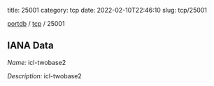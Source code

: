 title: 25001
category: tcp
date: 2022-02-10T22:46:10
slug: tcp/25001

[portdb](/) / [tcp](/category/tcp.html) / 25001


## IANA Data

_Name:_ icl-twobase2

_Description:_ icl-twobase2


